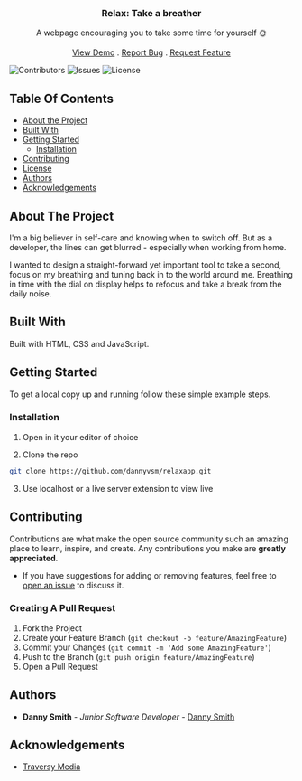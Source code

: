 <br/>
<p align="center">

  <h3 align="center">Relax: Take a breather</h3>

  <p align="center">
    A webpage encouraging you to take some time for yourself 🌞
    <br/>
    <br/>
    <a href="https://dannyvsm.github.io/relaxapp/">View Demo</a>
    .
    <a href="https://github.com/dannyvsm/relaxapp/issues">Report Bug</a>
    .
    <a href="https://github.com/dannyvsm/relaxapp/issues">Request Feature</a>
  </p>
</p>

![Contributors](https://img.shields.io/github/contributors/dannyvsm/relaxapp?color=dark-green) ![Issues](https://img.shields.io/github/issues/dannyvsm/relaxapp) ![License](https://img.shields.io/github/license/dannyvsm/relaxapp) 

## Table Of Contents

* [About the Project](#about-the-project)
* [Built With](#built-with)
* [Getting Started](#getting-started)
  * [Installation](#installation)
* [Contributing](#contributing)
* [License](#license)
* [Authors](#authors)
* [Acknowledgements](#acknowledgements)

## About The Project

I'm a big believer in self-care and knowing when to switch off. But as a developer, the lines can get blurred - especially when working from home. 

I wanted to design a straight-forward yet important tool to take a second, focus on my breathing and tuning back in to the world around me. Breathing in time with the dial on display helps to refocus and take a break from the daily noise. 



## Built With

Built with HTML, CSS and JavaScript.

## Getting Started

To get a local copy up and running follow these simple example steps.

### Installation

1. Open in it your editor of choice 

2. Clone the repo

```sh
git clone https://github.com/dannyvsm/relaxapp.git
```

3. Use localhost or a live server extension to view live

## Contributing

Contributions are what make the open source community such an amazing place to learn, inspire, and create. Any contributions you make are **greatly appreciated**.
* If you have suggestions for adding or removing features, feel free to [open an issue](https://github.com/dannyvsm/relaxapp/issues/new) to discuss it.


### Creating A Pull Request

1. Fork the Project
2. Create your Feature Branch (`git checkout -b feature/AmazingFeature`)
3. Commit your Changes (`git commit -m 'Add some AmazingFeature'`)
4. Push to the Branch (`git push origin feature/AmazingFeature`)
5. Open a Pull Request



## Authors

* **Danny Smith** - *Junior Software Developer* - [Danny Smith](https://github.com/dannyvsm/) 

## Acknowledgements

* [Traversy Media](https://www.youtube.com/watch?v=l-1ZrU6avzI)

